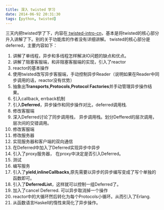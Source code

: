 ```yaml
---
title: 深入 twisted 学习
date: 2014-06-92 20:31:30
tags: [python, twisted]
---
```


三天内把twisted学了下，内容在[ twisted-intro-cn][1]，基本是将twisted的核心部分升入讲解了下。别的关于功能库的作者没有详细讲解。
twisted的核心部分是deferred，主要内容如下：

1. 讲解了单线程，异步和多线程怎样解决IO问题的缺点和优点。
2. 讲解了阻塞客服端，和非阻塞客服端的实现，引入了reactor
3. reactor的基本操作
4. 使用twisted改写异步客服端，手动控制异步Reader（说明如果在Reader中同步调用的话，reactor没有优势）
5. 抽象出**Transports**,**Protocols**,**Protocol Factories**并手动管理异步操作结果。
6. 引入callback, errback机制
7. 引入**Deferred**，异步操作和同步操作对比，deferred调用栈.
8. 修改客服端
9. 深入Deferred讨论了同步调用栈， 异步调用栈。划分Deffered的层次调用，层次间的交错调用。
10. 修改客服端
11. 修改服务器
12. 实现服务器和客户端的双向通信
13. 在Deferred中加入了Deferred实现异步中异步
14. 引入了proxy服务器， 在proxy中决定是否引入Deferred。
15. 测试
16. 编写服务
17. 引入了**yield**,**inlineCallbacks**,原先需要以异步的异步编写变成了写个单独的函数即可。
18. 引入了**DeferredList**，这样就可以控制一组Deferred了。
19. 加入了cancel Deferred. 可以异步取消掉一个操作
20. reactor中的大循环然后转化为每个Protocols小循环。从而引入了Erlang.
21. 从函数语言Haskell的惰性来简化了异步操作。

[1]: https://github.com/luocheng/twisted-intro-cn